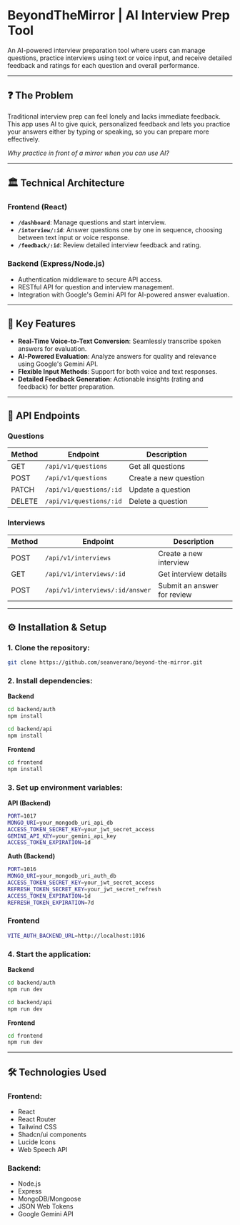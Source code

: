 # **BeyondTheMirror | AI Interview Prep Tool**

An AI-powered interview preparation tool where users can manage questions, practice interviews using text or voice input, and receive detailed feedback and ratings for each question and overall performance.

---

## **❓ The Problem**

Traditional interview prep can feel lonely and lacks immediate feedback. This app uses AI to give quick, personalized feedback and lets you practice your answers either by typing or speaking, so you can prepare more effectively.

_Why practice in front of a mirror when you can use AI?_

---

## **🏛️ Technical Architecture**

### **Frontend (React)**

- **`/dashboard`**: Manage questions and start interview.
- **`/interview/:id`**: Answer questions one by one in sequence, choosing between text input or voice response.
- **`/feedback/:id`**: Review detailed interview feedback and rating.

### **Backend (Express/Node.js)**

- Authentication middleware to secure API access.
- RESTful API for question and interview management.
- Integration with Google's Gemini API for AI-powered answer evaluation.

---

## **🌟 Key Features**

- **Real-Time Voice-to-Text Conversion**: Seamlessly transcribe spoken answers for evaluation.
- **AI-Powered Evaluation**: Analyze answers for quality and relevance using Google's Gemini API.
- **Flexible Input Methods**: Support for both voice and text responses.
- **Detailed Feedback Generation**: Actionable insights (rating and feedback) for better preparation.

---

## **🚩 API Endpoints**

### **Questions**

| Method | Endpoint                | Description           |
| ------ | ----------------------- | --------------------- |
| GET    | `/api/v1/questions`     | Get all questions     |
| POST   | `/api/v1/questions`     | Create a new question |
| PATCH  | `/api/v1/questions/:id` | Update a question     |
| DELETE | `/api/v1/questions/:id` | Delete a question     |

### **Interviews**

| Method | Endpoint                        | Description                 |
| ------ | ------------------------------- | --------------------------- |
| POST   | `/api/v1/interviews`            | Create a new interview      |
| GET    | `/api/v1/interviews/:id`        | Get interview details       |
| POST   | `/api/v1/interviews/:id/answer` | Submit an answer for review |

---

## **⚙️ Installation & Setup**

### **1. Clone the repository:**

```bash
git clone https://github.com/seanverano/beyond-the-mirror.git
```

### **2. Install dependencies:**

**Backend**

```bash
cd backend/auth
npm install

cd backend/api
npm install
```

**Frontend**

```bash
cd frontend
npm install
```

### **3. Set up environment variables:**

**API (Backend)**

```bash
PORT=1017
MONGO_URI=your_mongodb_uri_api_db
ACCESS_TOKEN_SECRET_KEY=your_jwt_secret_access
GEMINI_API_KEY=your_gemini_api_key
ACCESS_TOKEN_EXPIRATION=1d

```

**Auth (Backend)**

```bash
PORT=1016
MONGO_URI=your_mongodb_uri_auth_db
ACCESS_TOKEN_SECRET_KEY=your_jwt_secret_access
REFRESH_TOKEN_SECRET_KEY=your_jwt_secret_refresh
ACCESS_TOKEN_EXPIRATION=1d
REFRESH_TOKEN_EXPIRATION=7d

```

### **Frontend**

```bash
VITE_AUTH_BACKEND_URL=http://localhost:1016
```

### **4. Start the application:**

**Backend**

```bash
cd backend/auth
npm run dev

cd backend/api
npm run dev
```

**Frontend**

```bash
cd frontend
npm run dev
```

---

## **🛠️ Technologies Used**

### **Frontend:**

- React
- React Router
- Tailwind CSS
- Shadcn/ui components
- Lucide Icons
- Web Speech API

### **Backend:**

- Node.js
- Express
- MongoDB/Mongoose
- JSON Web Tokens
- Google Gemini API
